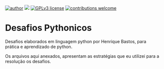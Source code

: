 [![author](https://img.shields.io/badge/author-thiagosouzadarosa-red.svg)](https://www.linkedin.com/in/thiagosouzadarosa) [![](https://img.shields.io/badge/python-3.9+-blue.svg)](https://www.python.org/downloads/release/python-391/) [![GPLv3 license](https://img.shields.io/badge/License-GPLv3-blue.svg)](http://perso.crans.org/besson/LICENSE.html) [![contributions welcome](https://img.shields.io/badge/contributions-welcome-brightgreen.svg?style=flat)](https://github.com/thiagosouzadarosa/DesafiosPythonicos/issues)


# Desafios Pythonicos

Desafios elaborados em linguagem python por Henrique Bastos, para prática e aprendizado de python.

Os arquivos aqui anexados, apresentam as estratégias que eu utilizei para a resolução os desafios.

